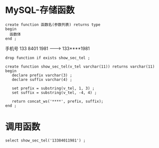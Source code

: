 # MySQL-存储函数

```
create function 函数名(参数列表) returns type
begin
  函数体
end ;

```

手机号 133 8401 1981  --->  133****1981

```
drop function if exists show_sec_tel ;

create function show_sec_tel(v_tel varchar(11)) returns varchar(11)
begin
   declare prefix varchar(3) ;
   declare suffix varchar(4) ;
   
   set prefix = substring(v_tel, 1, 3) ;
   set suffix = substring(v_tel, -4, 4) ;

   return concat_ws('****', prefix, suffix);
end ;

```

#  调用函数

```
select show_sec_tel('13384011981') ;

```